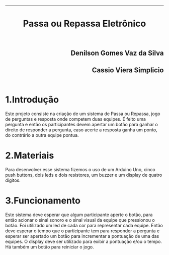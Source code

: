﻿***
<h1 align="center" > Passa ou Repassa Eletrônico

<br>
<br>

<h2 align="right">Denilson Gomes Vaz da Silva<br>
<h2 align="right">Cassio Viera Simplicio<br>
<br>

1.Introdução
==========

<p>Este projeto consiste na criação de um sistema de Passa ou Repassa, jogo de perguntas e resposta onde competem duas equipes. É feito uma pergunta e então os participantes devem apertar um botão para ganhar o direito de responder a pergunta, caso acerte a resposta ganha um ponto, do contrário a outra equipe pontua.<p/>

2.Materiais
==========

<p>Para desenvolver esse sistema fizemos o uso de um Arduino Uno, cinco push buttons, dois leds e dois resistores, um buzzer e um display de quatro digitos.<p/>

3.Funcionamento
==========

<p>Este sistema deve esperar que algum participante aperte o botão, para então acionar o sinal sonoro e o sinal visual da equipe que pressionou o botão. Foi utilizado um led de cada cor para representar cada equipe. Então deve esperar o tempo que o participante tem para responder a pergunta e esperar ser apertado um botão para incrementar a pontuação de uma das equipes. O display deve ser utilizado para exibir a pontuação e/ou o tempo. Há também um botão para reiniciar o jogo.<p/>